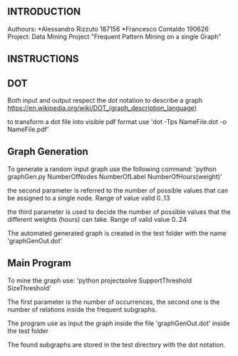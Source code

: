 INTRODUCTION
------------
Authours:
*Alessandro Rizzuto 187156
*Francesco Contaldo 190626
Project:
Data Mining Project "Frequent Pattern Mining on a single Graph"

INSTRUCTIONS
-----------

DOT
---
Both input and output respect the dot notation to describe a graph
https://en.wikipedia.org/wiki/DOT_(graph_description_language)

to transform a dot file into visible pdf format use
'dot -Tps NameFile.dot -o  NameFile.pdf'

Graph Generation
-------------
To generate a random input graph use the following command:
'python graphGen.py NumberOfNodes NumberOfLabel NumberOfHours(weight)'

the second parameter is referred to the number of possible values that can be assigned to a single node. Range of value valid 0..13

the third parameter is used to decide the number of possible values that the different weights (hours) can take. Range of valid value 0..24

The automated generated graph is created in the test folder with the name 'graphGenOut.dot'


Main Program
------------
To mine the graph use:
'python projectsolve SupportThreshold SizeThreshold'

The first parameter is the number of occurrences, the second one is the number of relations inside the frequent subgraphs.

The program use as input the graph inside the file 'graphGenOut.dot' inside the test folder

The found subgraphs are stored in the test directory with the dot notation.

